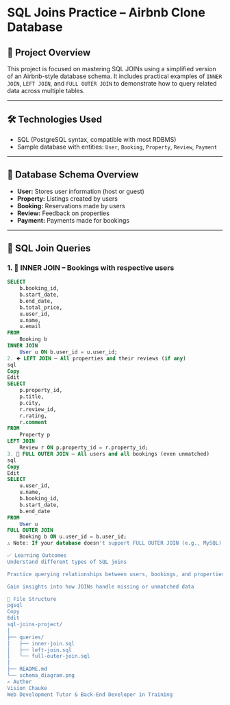# SQL Joins Practice – Airbnb Clone Database

## 📘 Project Overview

This project is focused on mastering SQL JOINs using a simplified version of an Airbnb-style database schema. It includes practical examples of `INNER JOIN`, `LEFT JOIN`, and `FULL OUTER JOIN` to demonstrate how to query related data across multiple tables.

---

## 🛠️ Technologies Used

- SQL (PostgreSQL syntax, compatible with most RDBMS)
- Sample database with entities: `User`, `Booking`, `Property`, `Review`, `Payment`

---

## 🧩 Database Schema Overview

- **User:** Stores user information (host or guest)
- **Property:** Listings created by users
- **Booking:** Reservations made by users
- **Review:** Feedback on properties
- **Payment:** Payments made for bookings

---

## 📄 SQL Join Queries

### 1. 🔗 INNER JOIN – Bookings with respective users

```sql
SELECT 
    b.booking_id,
    b.start_date,
    b.end_date,
    b.total_price,
    u.user_id,
    u.name,
    u.email
FROM 
    Booking b
INNER JOIN 
    User u ON b.user_id = u.user_id;
2. 🡸 LEFT JOIN – All properties and their reviews (if any)
sql
Copy
Edit
SELECT 
    p.property_id,
    p.title,
    p.city,
    r.review_id,
    r.rating,
    r.comment
FROM 
    Property p
LEFT JOIN 
    Review r ON p.property_id = r.property_id;
3. 🔄 FULL OUTER JOIN – All users and all bookings (even unmatched)
sql
Copy
Edit
SELECT 
    u.user_id,
    u.name,
    b.booking_id,
    b.start_date,
    b.end_date
FROM 
    User u
FULL OUTER JOIN 
    Booking b ON u.user_id = b.user_id;
⚠️ Note: If your database doesn't support FULL OUTER JOIN (e.g., MySQL), you can simulate it using UNION.

✅ Learning Outcomes
Understand different types of SQL joins

Practice querying relationships between users, bookings, and properties

Gain insights into how JOINs handle missing or unmatched data

📂 File Structure
pgsql
Copy
Edit
sql-joins-project/
│
├── queries/
│   ├── inner-join.sql
│   ├── left-join.sql
│   └── full-outer-join.sql
│
├── README.md
└── schema_diagram.png
✍️ Author
Vision Chauke
Web Development Tutor & Back-End Developer in Training
